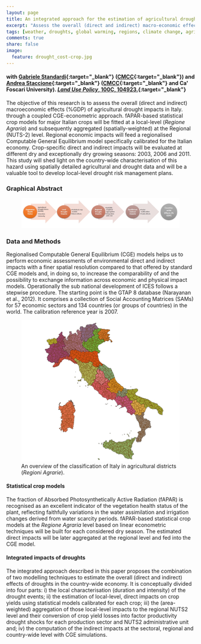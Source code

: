 ```yaml
---
layout: page
title: An integrated approach for the estimation of agricultural drought costs
excerpt: "Assess the overall (direct and indirect) macro-economic effects (%GDP) of agricultural drought impacts"
tags: [weather, droughts, global warming, regions, climate change, agriculture, agricultural district, crop, yields, adaptation, remote sensing, satellite]
comments: true
share: false
image:
  feature: drought_cost-crop.jpg
---
```


#### with [Gabriele Standardi](https://www.cmcc.it/people/standardi-gabriele){:target="_blank"} ([CMCC](https://www.cmcc.it/){:target="_blank"}) and [Andrea Staccione](https://www.cmcc.it/it/people/staccione-andrea){:target="_blank"} ([CMCC](https://www.cmcc.it/){:target="_blank"} and Ca' Foscari University). [*Land Use Policy*, 100C, 104923.](https://doi.org/10.1016/j.landusepol.2020.104923){:target="_blank"}

The objective of this research is to assess the overall (direct and indirect) macroeconomic effects (%GDP) of agricultural drought impacts in Italy. through a coupled CGE-econometric approach. fAPAR-based statistical crop models for major Italian crops will be fitted at a local-level (*Regione Agraria*) and subsequently aggregated (spatially-weighted) at the Regional (NUTS-2) level. Regional economic impacts will feed a regionalised Computable General Equilibrium model specifically calibrated for the Italian economy. Crop-specific direct and indirect impacts will be evaluated at different dry and exceptionally dry growing seasons: 2003, 2006 and 2011. This study will shed light on the country-wide characterisation of this hazard using spatially detailed agricultural and drought data and will be a valuable tool to develop local-level drought risk management plans.

### Graphical Abstract

<figure>
	<a href="/images/abstract.jpg"><img src="/images/abstract.jpg"></a>
</figure>

### Data and Methods

Regionalised Computable General Equilibrium (CGE) models helps us to perform economic assessments of environmental direct and indirect impacts with a finer spatial resolution compared to that offered by standard CGE models and, in doing so, to increase the comparability of and the possibility to exchange information across economic and physical impact models. Operationally the sub national development of ICES follows a stepwise procedure. The starting point is the GTAP 8 database (Narayanan et al., 2012). It comprises a collection of Social Accounting Matrices (SAMs) for 57 economic sectors and 134 countries (or groups of countries) in the world. The calibration reference year is 2007.

<figure>
	<a href="/images/RA_map.jpg"><img src="/images/RA_map.jpg"></a>
	<figcaption>An overview of the classification of Italy in agricultural districts (<em>Regioni Agrarie</em>).</figcaption>
</figure>

#### Statistical crop models
The fraction of Absorbed Photosynthetically Active Radiation (fAPAR) is recognised as an excellent indicator of the vegetation health status of the plant, reflecting faithfully variations in the water assimilation and irrigation changes derived from water scarcity periods. fAPAR-based statistical crop models at the *Regione Agraria* level based on linear econometric techniques will be built for each considered dry season. The estimated direct impacts will be later aggregated at the regional level and fed into the CGE model.

#### Integrated impacts of droughts
The integrated approach described in this paper proposes the combination of two modelling techniques to estimate the overall (direct and indirect) effects of droughts in the country-wide economy. It is conceptually divided into four parts: i) the local characterisation (duration and intensity) of the drought events; ii) the estimation of local-level, direct impacts on crop yields using statistical models calibrated for each crop; iii) the (area-weighted) aggregation of those local-level impacts to the regional NUTS2 level and their conversion of crop yield losses into factor productivity drought shocks for each production sector and NUTS2 administrative unit and; iv) the computation of the indirect impacts at the sectoral, regional and country-wide level with CGE simulations. 
